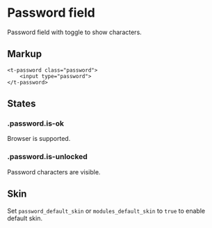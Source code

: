 # Password field

Password field with toggle to show characters.


## Markup

	<t-password class="password">
		<input type="password">
	</t-password>


## States

### .password.is-ok

Browser is supported.

### .password.is-unlocked

Password characters are visible.


## Skin

Set `password_default_skin` or `modules_default_skin` to `true` to enable default skin.
